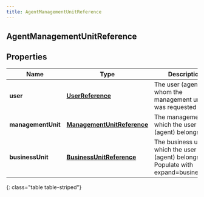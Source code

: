 ```yaml
---
title: AgentManagementUnitReference
---
```

## AgentManagementUnitReference


## Properties

| Name | Type | Description | Notes |
| ------------ | ------------- | ------------- | ------------- |
| **user** | <!----><!---->[**UserReference**](UserReference.html)<!----> | The user (agent) for whom the management unit was requested |  [optional] |
| **managementUnit** | <!----><!---->[**ManagementUnitReference**](ManagementUnitReference.html)<!----> | The management to which the user (agent) belongs |  [optional] |
| **businessUnit** | <!----><!---->[**BusinessUnitReference**](BusinessUnitReference.html)<!----> | The business unit to which the user (agent) belongs. Populate with expand=businessUnit |  [optional] |
{: class="table table-striped"}



